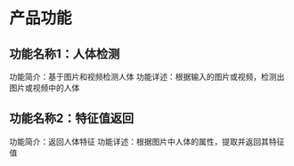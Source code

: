 # 产品功能

## 功能名称1：人体检测
功能简介：基于图片和视频检测人体
功能详述：根据输入的图片或视频，检测出图片或视频中的人体

## 功能名称2：特征值返回
功能简介：返回人体特征
功能详述：根据图片中人体的属性，提取并返回其特征值